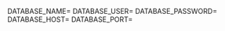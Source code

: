 DATABASE_NAME=<NOME DO BANCO>
DATABASE_USER=<USUARIO DO BANCO>
DATABASE_PASSWORD=<SENHA BANCO DE DADOS>
DATABASE_HOST=<IP API>
DATABASE_PORT=<PORTA BANCO DE DADOS>
